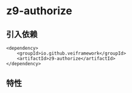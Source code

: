 # z9-authorize
## 引入依赖

    <dependency>
        <groupId>io.github.veiframework</groupId>
        <artifactId>z9-authorize</artifactId>
    </dependency>

## 特性